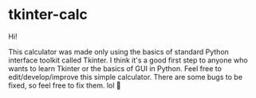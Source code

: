 # tkinter-calc
Hi!

This calculator was made only using the basics of standard Python interface toolkit called Tkinter. I think it's a good first step to anyone who wants to learn Tkinter or the basics of GUI in Python. Feel free to edit/develop/improve this simple calculator. There are some bugs to be fixed, so feel free to fix them. lol :space_invader:	
